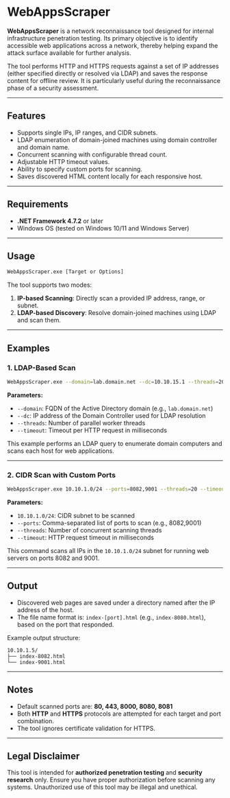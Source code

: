 # WebAppsScraper

**WebAppsScraper** is a network reconnaissance tool designed for internal infrastructure penetration testing. Its primary objective is to identify accessible web applications across a network, thereby helping expand the attack surface available for further analysis.

The tool performs HTTP and HTTPS requests against a set of IP addresses (either specified directly or resolved via LDAP) and saves the response content for offline review. It is particularly useful during the reconnaissance phase of a security assessment.

---

## Features

- Supports single IPs, IP ranges, and CIDR subnets.
- LDAP enumeration of domain-joined machines using domain controller and domain name.
- Concurrent scanning with configurable thread count.
- Adjustable HTTP timeout values.
- Ability to specify custom ports for scanning.
- Saves discovered HTML content locally for each responsive host.

---

## Requirements

- **.NET Framework 4.7.2** or later
- Windows OS (tested on Windows 10/11 and Windows Server)

---

## Usage

```bash
WebAppsScraper.exe [Target or Options]
```

The tool supports two modes:
1. **IP-based Scanning**: Directly scan a provided IP address, range, or subnet.
2. **LDAP-based Discovery**: Resolve domain-joined machines using LDAP and scan them.

---

## Examples

### 1. LDAP-Based Scan

```bash
WebAppsScraper.exe --domain=lab.domain.net --dc=10.10.15.1 --threads=20 --timeout=500
```

**Parameters:**
- `--domain`: FQDN of the Active Directory domain (e.g., `lab.domain.net`)
- `--dc`: IP address of the Domain Controller used for LDAP resolution
- `--threads`: Number of parallel worker threads
- `--timeout`: Timeout per HTTP request in milliseconds

This example performs an LDAP query to enumerate domain computers and scans each host for web applications.

---

### 2. CIDR Scan with Custom Ports

```bash
WebAppsScraper.exe 10.10.1.0/24 --ports=8082,9001 --threads=20 --timeout=500
```

**Parameters:**
- `10.10.1.0/24`: CIDR subnet to be scanned
- `--ports`: Comma-separated list of ports to scan (e.g., 8082,9001)
- `--threads`: Number of concurrent scanning threads
- `--timeout`: HTTP request timeout in milliseconds

This command scans all IPs in the `10.10.1.0/24` subnet for running web servers on ports 8082 and 9001.

---

## Output

- Discovered web pages are saved under a directory named after the IP address of the host.
- The file name format is: `index-[port].html` (e.g., `index-8080.html`), based on the port that responded.

Example output structure:

```
10.10.1.5/
├── index-8082.html
└── index-9001.html
```

---

## Notes

- Default scanned ports are: **80, 443, 8000, 8080, 8081**
- Both **HTTP** and **HTTPS** protocols are attempted for each target and port combination.
- The tool ignores certificate validation for HTTPS.

---

## Legal Disclaimer

This tool is intended for **authorized penetration testing** and **security research** only. Ensure you have proper authorization before scanning any systems. Unauthorized use of this tool may be illegal and unethical.